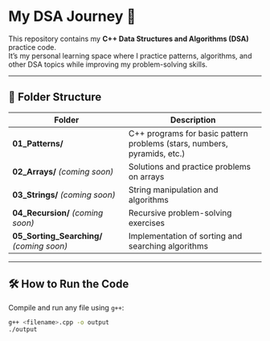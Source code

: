# My DSA Journey 🚀

This repository contains my **C++ Data Structures and Algorithms (DSA)** practice code.  
It’s my personal learning space where I practice patterns, algorithms, and other DSA topics while improving my problem-solving skills.

---

## 📂 Folder Structure

| Folder | Description |
|---------|-------------|
| **01_Patterns/** | C++ programs for basic pattern problems (stars, numbers, pyramids, etc.) |
| **02_Arrays/** *(coming soon)* | Solutions and practice problems on arrays |
| **03_Strings/** *(coming soon)* | String manipulation and algorithms |
| **04_Recursion/** *(coming soon)* | Recursive problem-solving exercises |
| **05_Sorting_Searching/** *(coming soon)* | Implementation of sorting and searching algorithms |

---

## 🛠 How to Run the Code

Compile and run any file using `g++`:
```bash
g++ <filename>.cpp -o output
./output
